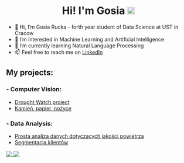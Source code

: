 <h1 align="center"> Hi! I'm Gosia <img src="https://user-images.githubusercontent.com/1303154/88677602-1635ba80-d120-11ea-84d8-d263ba5fc3c0.gif" width="20px" alt="hi"></h1>

- 👋 Hi, I’m Gosia Rucka - forth year student of Data Science at UST in Cracow
- 👀 I’m interested in Machine Learning and Artificial Intelligence
- 🌱 I’m currently learning Natural Language Processing 
- 📫 Feel free to reach me on [LinkedIn](https://www.linkedin.com/in/malgorzata-rucka/) 

## My projects:
### - Computer Vision:
- [Drought Watch project](https://github.com/MRucka/Drought-Watch)
- [Kamień, papier, nożyce](https://github.com/MRucka/Kamien-papier-nozyce/blob/main/Papier_kamie%C5%84_no%C5%BCyce.ipynb)
### - Data Analysis:
- [Prosta analiza danych dotyczących jakości powietrza](https://github.com/MRucka/Prosta_analiza_danych/blob/main/Prosta%20analiza%20danych%20Ma%C5%82gorzata%20Rucka.ipynb)
- [Segmentacja klientów](https://github.com/MRucka/AkcjaSegmentacja/blob/main/Akcja%20Segmentacja.ipynb)


<a href="https://github.com/anuraghazra/github-readme-stats">
  <img align="center" src="https://github-readme-stats.vercel.app/api?username=MRucka&theme=material-palenight" />
</a>
<a href="https://github.com/anuraghazra/convoychat">
  <img align="center" src="https://github-readme-stats.vercel.app/api/top-langs/?username=MRucka&theme=material-palenight" />
</a>

<!---
MRucka/MRucka is a ✨ special ✨ repository because its `README.md` (this file) appears on your GitHub profile.
You can click the Preview link to take a look at your changes.
--->
